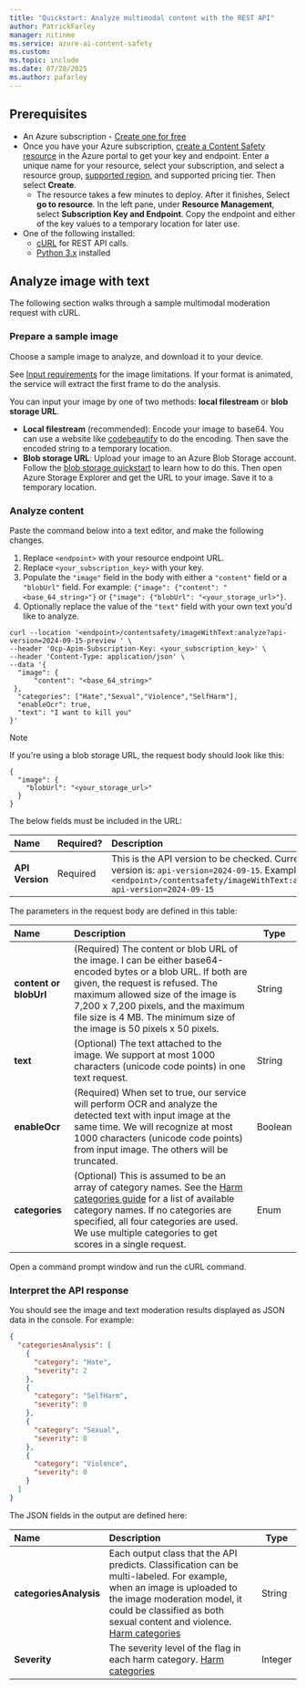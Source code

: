 ```yaml
---
title: "Quickstart: Analyze multimodal content with the REST API"
author: PatrickFarley
manager: nitinme
ms.service: azure-ai-content-safety
ms.custom:
ms.topic: include
ms.date: 07/28/2025
ms.author: pafarley
---
```


## Prerequisites

* An Azure subscription - [Create one for free](https://azure.microsoft.com/pricing/purchase-options/azure-account?cid=msft_learn)
* Once you have your Azure subscription, <a href="https://aka.ms/acs-create"  title="Create a Content Safety resource"  target="_blank">create a Content Safety resource</a> in the Azure portal to get your key and endpoint. Enter a unique name for your resource, select your subscription, and select a resource group, [supported region](../../overview.md#region-availability), and supported pricing tier. Then select **Create**.
   * The resource takes a few minutes to deploy. After it finishes, Select **go to resource**. In the left pane, under **Resource Management**, select **Subscription Key and Endpoint**. Copy the endpoint and either of the key values to a temporary location for later use.
* One of the following installed:
   * [cURL](https://curl.haxx.se/) for REST API calls.
   * [Python 3.x](https://www.python.org/) installed


## Analyze image with text

The following section walks through a sample multimodal moderation request with cURL.

### Prepare a sample image

Choose a sample image to analyze, and download it to your device. 

See [Input requirements](../../overview.md#input-requirements) for the image limitations. If your format is animated, the service will extract the first frame to do the analysis.

You can input your image by one of two methods: **local filestream** or **blob storage URL**.
- **Local filestream** (recommended): Encode your image to base64. You can use a website like [codebeautify](https://codebeautify.org/image-to-base64-converter) to do the encoding. Then save the encoded string to a temporary location. 
- **Blob storage URL**: Upload your image to an Azure Blob Storage account. Follow the [blob storage quickstart](/azure/storage/blobs/storage-quickstart-blobs-portal) to learn how to do this. Then open Azure Storage Explorer and get the URL to your image. Save it to a temporary location. 

### Analyze content 

Paste the command below into a text editor, and make the following changes.

1. Replace `<endpoint>` with your resource endpoint URL.
1. Replace `<your_subscription_key>` with your key.
1. Populate the `"image"` field in the body with either a `"content"` field or a `"blobUrl"` field. For example: `{"image": {"content": "<base_64_string>"}` or `{"image": {"blobUrl": "<your_storage_url>"}`.
1. Optionally replace the value of the `"text"` field with your own text you'd like to analyze.

```shell
curl --location '<endpoint>/contentsafety/imageWithText:analyze?api-version=2024-09-15-preview ' \
--header 'Ocp-Apim-Subscription-Key: <your_subscription_key>' \
--header 'Content-Type: application/json' \
--data '{
  "image": {
      "content": "<base_64_string>"
 },
  "categories": ["Hate","Sexual","Violence","SelfHarm"],
  "enableOcr": true,
  "text": "I want to kill you"
}'
```

> [!NOTE]
> If you're using a blob storage URL, the request body should look like this:
>
> ```
> {
>   "image": {
>     "blobUrl": "<your_storage_url>"
>   }
> }
> ```


The below fields must be included in the URL:

| Name      |Required?  |  Description | Type   |
| :------- |-------- |:--------------- | ------ |
| **API Version** |Required |This is the API version to be checked. Current version is: `api-version=2024-09-15`. Example: `<endpoint>/contentsafety/imageWithText:analyze?api-version=2024-09-15` | String |

The parameters in the request body are defined in this table:

| Name                   | Description                                                  | Type    |
| :--------------------- | :----------------------------------------------------------- | ------- |
| **content or blobUrl** | (Required) The content or blob URL of the image. I can be either base64-encoded bytes or a blob URL. If both are given, the request is refused. The maximum allowed size of the image is 7,200 x 7,200 pixels, and the maximum file size is 4 MB. The minimum size of the image is 50 pixels x 50 pixels. | String  |
| **text**               | (Optional) The text attached to the image. We support at most 1000 characters (unicode code points) in one text request. | String  |
| **enableOcr**          | (Required) When set to true, our service will perform OCR and analyze the detected text with input image at the same time. We will recognize at most 1000 characters (unicode code points) from input image. The others will be truncated. | Boolean |
| **categories**         | (Optional) This is assumed to be an array of category names. See the [Harm categories guide](../../concepts/harm-categories.md) for a list of available category names. If no categories are specified, all four categories are used. We use multiple categories to get scores in a single request. | Enum    |

Open a command prompt window and run the cURL command.


### Interpret the API response


You should see the image and text moderation results displayed as JSON data in the console. For example:

```json
{
  "categoriesAnalysis": [
    {
      "category": "Hate",
      "severity": 2
    },
    {
      "category": "SelfHarm",
      "severity": 0
    },
    {
      "category": "Sexual",
      "severity": 0
    },
    {
      "category": "Violence",
      "severity": 0
    }
  ]
}
```

The JSON fields in the output are defined here:

| Name     | Description   | Type   |
| :------------- | :--------------- | ------ |
| **categoriesAnalysis**   | Each output class that the API predicts. Classification can be multi-labeled. For example, when an image is uploaded to the image moderation model, it could be classified as both sexual content and violence. [Harm categories](../../concepts/harm-categories.md)| String |
| **Severity** | The severity level of the flag in each harm category. [Harm categories](../../concepts/harm-categories.md)  | Integer |
